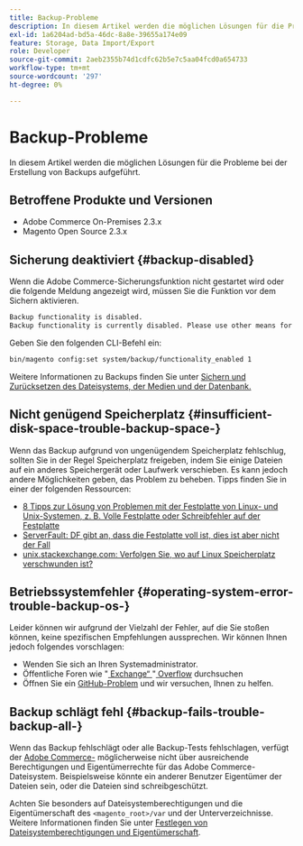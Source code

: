 ```yaml
---
title: Backup-Probleme
description: In diesem Artikel werden die möglichen Lösungen für die Probleme bei der Erstellung von Backups aufgeführt.
exl-id: 1a6204ad-bd5a-46dc-8a8e-39655a174e09
feature: Storage, Data Import/Export
role: Developer
source-git-commit: 2aeb2355b74d1cdfc62b5e7c5aa04fcd0a654733
workflow-type: tm+mt
source-wordcount: '297'
ht-degree: 0%

---
```


# Backup-Probleme

In diesem Artikel werden die möglichen Lösungen für die Probleme bei der Erstellung von Backups aufgeführt.

## Betroffene Produkte und Versionen

* Adobe Commerce On-Premises 2.3.x
* Magento Open Source 2.3.x

## Sicherung deaktiviert {#backup-disabled}

Wenn die Adobe Commerce-Sicherungsfunktion nicht gestartet wird oder die folgende Meldung angezeigt wird, müssen Sie die Funktion vor dem Sichern aktivieren.

```bash
Backup functionality is disabled.
Backup functionality is currently disabled. Please use other means for backups.
```

Geben Sie den folgenden CLI-Befehl ein:

```bash
bin/magento config:set system/backup/functionality_enabled 1
```

Weitere Informationen zu Backups finden Sie unter [Sichern und Zurücksetzen des Dateisystems, der Medien und der Datenbank.](https://experienceleague.adobe.com/en/docs/commerce-operations/installation-guide/tutorials/backup)

## Nicht genügend Speicherplatz {#insufficient-disk-space-trouble-backup-space-}

Wenn das Backup aufgrund von ungenügendem Speicherplatz fehlschlug, sollten Sie in der Regel Speicherplatz freigeben, indem Sie einige Dateien auf ein anderes Speichergerät oder Laufwerk verschieben. Es kann jedoch andere Möglichkeiten geben, das Problem zu beheben. Tipps finden Sie in einer der folgenden Ressourcen:

* [8 Tipps zur Lösung von Problemen mit der Festplatte von Linux- und Unix-Systemen, z. B. Volle Festplatte oder Schreibfehler auf der Festplatte](https://www.cyberciti.biz/datacenter/linux-unix-bsd-osx-cannot-write-to-hard-disk)
* [ServerFault: DF gibt an, dass die Festplatte voll ist, dies ist aber nicht der Fall](https://serverfault.com/questions/315181/df-says-disk-is-full-but-it-is-not)
* [unix.stackexchange.com: Verfolgen Sie, wo auf Linux Speicherplatz verschwunden ist?](https://unix.stackexchange.com/questions/125429/tracking-down-where-disk-space-has-gone-on-linux)

## Betriebssystemfehler {#operating-system-error-trouble-backup-os-}

Leider können wir aufgrund der Vielzahl der Fehler, auf die Sie stoßen können, keine spezifischen Empfehlungen aussprechen. Wir können Ihnen jedoch folgendes vorschlagen:

* Wenden Sie sich an Ihren Systemadministrator.
* Öffentliche Foren wie &quot;[ Exchange“ ](https://unix.stackexchange.com) &quot;[ Overflow](https://stackoverflow.com) durchsuchen
* Öffnen Sie ein [GitHub-Problem](https://github.com/magento/magento2/issues) und wir versuchen, Ihnen zu helfen.

## Backup schlägt fehl {#backup-fails-trouble-backup-all-}

Wenn das Backup fehlschlägt oder alle Backup-Tests fehlschlagen, verfügt der [Adobe Commerce-](https://experienceleague.adobe.com/en/docs/commerce-operations/installation-guide/prerequisites/file-system/overview) möglicherweise nicht über ausreichende Berechtigungen und Eigentümerrechte für das Adobe Commerce-Dateisystem. Beispielsweise könnte ein anderer Benutzer Eigentümer der Dateien sein, oder die Dateien sind schreibgeschützt.

Achten Sie besonders auf Dateisystemberechtigungen und die Eigentümerschaft des `<magento_root>/var` und der Unterverzeichnisse. Weitere Informationen finden Sie unter [Festlegen von Dateisystemberechtigungen und Eigentümerschaft](https://experienceleague.adobe.com/en/docs/commerce-operations/installation-guide/prerequisites/file-system/configure-permissions).
